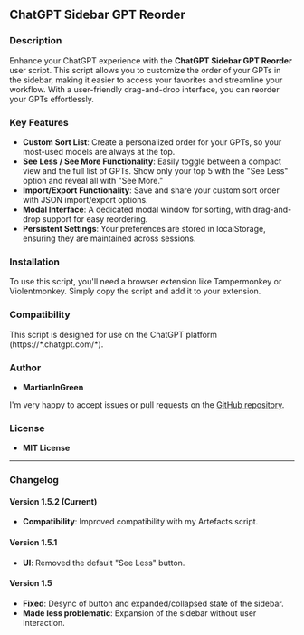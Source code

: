 ## ChatGPT Sidebar GPT Reorder

### Description
Enhance your ChatGPT experience with the **ChatGPT Sidebar GPT Reorder** user script. This script allows you to customize the order of your GPTs in the sidebar, making it easier to access your favorites and streamline your workflow. With a user-friendly drag-and-drop interface, you can reorder your GPTs effortlessly. 

### Key Features
- **Custom Sort List**: Create a personalized order for your GPTs, so your most-used models are always at the top.
- **See Less / See More Functionality**: Easily toggle between a compact view and the full list of GPTs. Show only your top 5 with the "See Less" option and reveal all with "See More."
- **Import/Export Functionality**: Save and share your custom sort order with JSON import/export options.
- **Modal Interface**: A dedicated modal window for sorting, with drag-and-drop support for easy reordering.
- **Persistent Settings**: Your preferences are stored in localStorage, ensuring they are maintained across sessions.

### Installation
To use this script, you'll need a browser extension like Tampermonkey or Violentmonkey. Simply copy the script and add it to your extension.

### Compatibility
This script is designed for use on the ChatGPT platform (https://\*.chatgpt.com/\*).

### Author
- **MartianInGreen**

I'm very happy to accept issues or pull requests on the [GitHub repository](https://github.com/MartianInGreen/ChatGPT-Enhancements).

### License
- **MIT License**

---

### Changelog

#### Version 1.5.2 (Current)
- **Compatibility**: Improved compatibility with my Artefacts script.

#### Version 1.5.1 
- **UI**: Removed the default "See Less" button. 

#### Version 1.5
- **Fixed**: Desync of button and expanded/collapsed state of the sidebar. 
- **Made less problematic**: Expansion of the sidebar without user interaction.